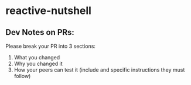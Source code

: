 # reactive-nutshell

## Dev Notes on PRs:
Please break your PR into 3 sections:

1. What you changed
1. Why you changed it
1. How your peers can test it (include and specific instructions they must follow)
